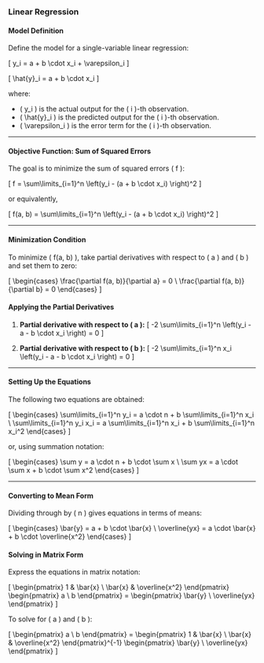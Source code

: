### Linear Regression

#### Model Definition

Define the model for a single-variable linear regression:

\[
y_i = a + b \cdot x_i + \varepsilon_i
\]

\[
\hat{y}_i = a + b \cdot x_i
\]

where:
- \( y_i \) is the actual output for the \( i \)-th observation.
- \( \hat{y}_i \) is the predicted output for the \( i \)-th observation.
- \( \varepsilon_i \) is the error term for the \( i \)-th observation.

---

#### Objective Function: Sum of Squared Errors

The goal is to minimize the sum of squared errors \( f \):

\[
f = \sum\limits_{i=1}^n \left(y_i - (a + b \cdot x_i) \right)^2
\]

or equivalently,

\[
f(a, b) = \sum\limits_{i=1}^n \left(y_i - (a + b \cdot x_i) \right)^2
\]

---

#### Minimization Condition

To minimize \( f(a, b) \), take partial derivatives with respect to \( a \) and \( b \) and set them to zero:

\[
\begin{cases}
    \frac{\partial f(a, b)}{\partial a} = 0 \\
    \frac{\partial f(a, b)}{\partial b} = 0
\end{cases}
\]

#### Applying the Partial Derivatives

1. **Partial derivative with respect to \( a \):**
   \[
   -2 \sum\limits_{i=1}^n \left(y_i - a - b \cdot x_i \right) = 0
   \]

2. **Partial derivative with respect to \( b \):**
   \[
   -2 \sum\limits_{i=1}^n x_i \left(y_i - a - b \cdot x_i \right) = 0
   \]

---

#### Setting Up the Equations

The following two equations are obtained:

\[
\begin{cases}
    \sum\limits_{i=1}^n y_i = a \cdot n + b \sum\limits_{i=1}^n x_i \\
    \sum\limits_{i=1}^n y_i x_i = a \sum\limits_{i=1}^n x_i + b \sum\limits_{i=1}^n x_i^2
\end{cases}
\]

or, using summation notation:

\[
\begin{cases}
    \sum y = a \cdot n + b \cdot \sum x \\
    \sum yx = a \cdot \sum x + b \cdot \sum x^2
\end{cases}
\]

---

#### Converting to Mean Form

Dividing through by \( n \) gives equations in terms of means:

\[
\begin{cases}
    \bar{y} = a + b \cdot \bar{x} \\
    \overline{yx} = a \cdot \bar{x} + b \cdot \overline{x^2}
\end{cases}
\]

#### Solving in Matrix Form

Express the equations in matrix notation:

\[
\begin{pmatrix} 1 & \bar{x} \\ \bar{x} & \overline{x^2} \end{pmatrix}
\begin{pmatrix} a \\ b \end{pmatrix} = \begin{pmatrix} \bar{y} \\ \overline{yx} \end{pmatrix}
\]

To solve for \( a \) and \( b \):

\[
\begin{pmatrix} a \\ b \end{pmatrix} = \begin{pmatrix} 1 & \bar{x} \\ \bar{x} & \overline{x^2} \end{pmatrix}^{-1} \begin{pmatrix} \bar{y} \\ \overline{yx} \end{pmatrix}
\]
